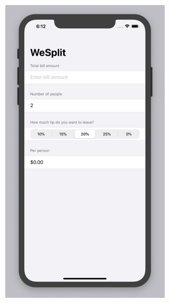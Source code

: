 ![Simple swift app for splitting the tab between friends!](https://github.com/jeanniesarah/split-the-tab-ios-app/blob/master/Screenshot.png)
